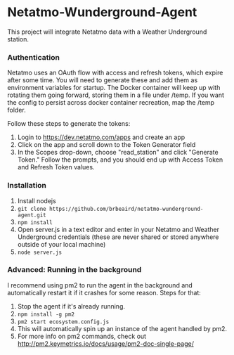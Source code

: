 # Netatmo-Wunderground-Agent

This project will integrate Netatmo data with a Weather Underground station.

### Authentication
Netatmo uses an OAuth flow with access and refresh tokens, which expire after some time. You will need to generate these and add them as environment variables for startup. The Docker container will keep up with rotating them going forward, storing them in a file under /temp. If you want the config to persist across docker container recreation, map the /temp folder.

Follow these steps to generate the tokens:
1. Login to https://dev.netatmo.com/apps and create an app
2. Click on the app and scroll down to the Token Generator field
3. In the Scopes drop-down, choose "read_station" and click "Generate Token." Follow the prompts, and you should end up with Access Token and Refresh Token values.

### Installation

1. Install nodejs
2. `git clone https://github.com/brbeaird/netatmo-wunderground-agent.git`
3. `npm install`
4. Open server.js in a text editor and enter in your Netatmo and Weather Underground credentials (these are never shared or stored anywhere outside of your local machine)
5. `node server.js`

### Advanced: Running in the background
I recommend using pm2 to run the agent in the background and automatically restart it if it crashes for some reason. Steps for that:

1. Stop the agent if it's already running.
2. `npm install -g pm2`
3. `pm2 start ecosystem.config.js`
4. This will automatically spin up an instance of the agent handled by pm2.
5. For more info on pm2 commands, check out http://pm2.keymetrics.io/docs/usage/pm2-doc-single-page/
